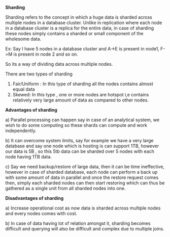 **Sharding**

Sharding refers to the concept in which a huge data is sharded across multiple nodes in a database cluster. Unlike in replication
where each node in a database cluster is a replica for the entire data, in case of sharding these nodes simply contains a sharded or
small component of the wholesome data.

Ex: Say I have 5 nodes in a database cluster and A->E is present in node1, F->M is present in node 2 and so on.

So its a way of dividing data across multiple nodes.

There are two types of sharding 

1) Fair/Uniform : In this type of sharding all the nodes contains almost equal data
2) Skewed: In this type , one or more nodes are hotspot i,e contains relatively very large amount of data as compared to other nodes.

**Advantages of sharding**

a) Parallel processing can happen say in case of an analytical system, we wish to do some computing so these shards can compute
and work independently.

b) It can overcome system limits, say for example we have a very large database and say one node which is hosting is can support 1TB, however
our data is 5B , so this 5tb data can be sharded over 5 nodes with each node having 1TB data.

c) Say we need backup/restore of large data, then it can be time ineffective, however in case of sharded database, each node can perform a
back up with some amount of data in parallel and once the restore request comes then, simply each sharded nodes can then start restoring
which can thus be gathered as a single unit from all sharded nodes into one.

**Disadvantages of sharding**

a) Increase operational cost as now data is sharded across multiple nodes and every nodes comes with cost.

b) In case of data having lot of relation amongst it, sharding becomes difficult and querying will also be difficult and complex due to
multiple joins.